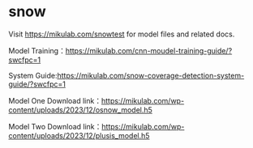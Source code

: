 # snow
Visit https://mikulab.com/snowtest for model files and related docs.

Model Training：https://mikulab.com/cnn-moudel-training-guide/?swcfpc=1

System Guide:https://mikulab.com/snow-coverage-detection-system-guide/?swcfpc=1

Model One Download link：https://mikulab.com/wp-content/uploads/2023/12/osnow_model.h5

Model Two Download link：https://mikulab.com/wp-content/uploads/2023/12/plusis_model.h5
